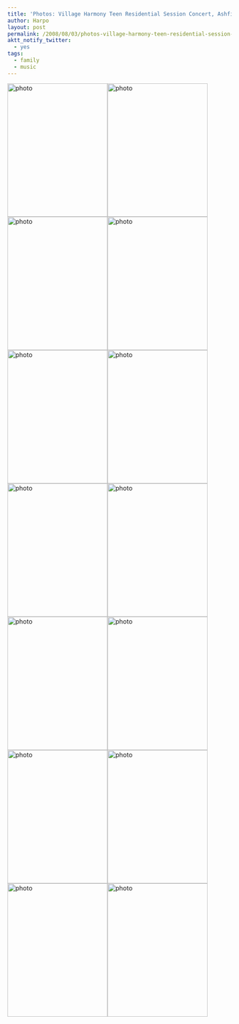 ```yaml
---
title: 'Photos: Village Harmony Teen Residential Session Concert, Ashfield MA'
author: Harpo
layout: post
permalink: /2008/08/03/photos-village-harmony-teen-residential-session-concert-ashfield-ma/
aktt_notify_twitter:
  - yes
tags:
  - family
  - music
---
```

[<img class="alignnone size-full wp-image-364" src="http://harpojaeger.github.io/media/wp-content/uploads/2008/08/p-640-480-8c3df4d9-12f3-47ca-86b7-5b5902a8b9dc.jpeg" alt="photo" width="225" height="300" />][1][<img class="alignnone size-full wp-image-364" src="http://harpojaeger.github.io/media/wp-content/uploads/2008/08/p-640-480-c395472f-e7e2-4842-9b9b-afaa910ff82f.jpeg" alt="photo" width="225" height="300" />][2][<img class="alignnone size-full wp-image-364" src="http://harpojaeger.github.io/media/wp-content/uploads/2008/08/p-640-480-6985a306-6048-40a2-af30-d19487266494.jpeg" alt="photo" width="225" height="300" />][3][<img class="alignnone size-full wp-image-364" src="http://harpojaeger.github.io/media/wp-content/uploads/2008/08/p-640-480-ca2b8926-2893-43c3-a3f6-6576cbcb9bc6.jpeg" alt="photo" width="225" height="300" />][4][<img class="alignnone size-full wp-image-364" src="http://harpojaeger.github.io/media/wp-content/uploads/2008/08/p-640-480-a391e10d-170b-47b3-8d6b-2018d5a65748.jpeg" alt="photo" width="225" height="300" />][5][<img class="alignnone size-full wp-image-364" src="http://harpojaeger.github.io/media/wp-content/uploads/2008/08/p-640-480-3590ddbf-09ca-499f-98b0-b14fc706c483.jpeg" alt="photo" width="225" height="300" />][6][<img class="alignnone size-full wp-image-364" src="http://harpojaeger.github.io/media/wp-content/uploads/2008/08/p-640-480-46e2be76-4c46-4fc8-a67c-3a0a638e0f35.jpeg" alt="photo" width="225" height="300" />][7][<img class="alignnone size-full wp-image-364" src="http://harpojaeger.github.io/media/wp-content/uploads/2008/08/p-640-480-59711349-e146-488d-9d27-5ea15cd0793e.jpeg" alt="photo" width="225" height="300" />][8][<img class="alignnone size-full wp-image-364" src="http://harpojaeger.github.io/media/wp-content/uploads/2008/08/p-640-480-641fa645-5fb7-4a13-92ed-09079dbdac1f.jpeg" alt="photo" width="225" height="300" />][9][<img class="alignnone size-full wp-image-364" src="http://harpojaeger.github.io/media/wp-content/uploads/2008/08/p-640-480-1637261f-0507-4285-b526-7c502788ca35.jpeg" alt="photo" width="225" height="300" />][10][<img class="alignnone size-full wp-image-364" src="http://harpojaeger.github.io/media/wp-content/uploads/2008/08/p-640-480-b8f9ff3b-b2d1-45ec-866b-d7ed2377edb8.jpeg" alt="photo" width="225" height="300" />][11][<img class="alignnone size-full wp-image-364" src="http://harpojaeger.github.io/media/wp-content/uploads/2008/08/p-640-480-4c34c8c3-42cf-4aed-9e90-1978bb3a454e.jpeg" alt="photo" width="225" height="300" />][12][<img class="alignnone size-full wp-image-364" src="http://harpojaeger.github.io/media/wp-content/uploads/2008/08/p-640-480-44673365-83c3-4ddc-9dc3-2833b6ee3d0d.jpeg" alt="photo" width="225" height="300" />][13][<img class="alignnone size-full wp-image-364" src="http://harpojaeger.github.io/media/wp-content/uploads/2008/08/p-640-480-b4c8c197-8e49-48bc-a77f-9763140756c0.jpeg" alt="photo" width="225" height="300" />][14]

 [1]: http://harpojaeger.github.io/media/wp-content/uploads/2008/08/p-640-480-8c3df4d9-12f3-47ca-86b7-5b5902a8b9dc.jpeg
 [2]: http://harpojaeger.github.io/media/wp-content/uploads/2008/08/p-640-480-c395472f-e7e2-4842-9b9b-afaa910ff82f.jpeg
 [3]: http://harpojaeger.github.io/media/wp-content/uploads/2008/08/p-640-480-6985a306-6048-40a2-af30-d19487266494.jpeg
 [4]: http://harpojaeger.github.io/media/wp-content/uploads/2008/08/p-640-480-ca2b8926-2893-43c3-a3f6-6576cbcb9bc6.jpeg
 [5]: http://harpojaeger.github.io/media/wp-content/uploads/2008/08/p-640-480-a391e10d-170b-47b3-8d6b-2018d5a65748.jpeg
 [6]: http://harpojaeger.github.io/media/wp-content/uploads/2008/08/p-640-480-3590ddbf-09ca-499f-98b0-b14fc706c483.jpeg
 [7]: http://harpojaeger.github.io/media/wp-content/uploads/2008/08/p-640-480-46e2be76-4c46-4fc8-a67c-3a0a638e0f35.jpeg
 [8]: http://harpojaeger.github.io/media/wp-content/uploads/2008/08/p-640-480-59711349-e146-488d-9d27-5ea15cd0793e.jpeg
 [9]: http://harpojaeger.github.io/media/wp-content/uploads/2008/08/p-640-480-641fa645-5fb7-4a13-92ed-09079dbdac1f.jpeg
 [10]: http://harpojaeger.github.io/media/wp-content/uploads/2008/08/p-640-480-1637261f-0507-4285-b526-7c502788ca35.jpeg
 [11]: http://harpojaeger.github.io/media/wp-content/uploads/2008/08/p-640-480-b8f9ff3b-b2d1-45ec-866b-d7ed2377edb8.jpeg
 [12]: http://harpojaeger.github.io/media/wp-content/uploads/2008/08/p-640-480-4c34c8c3-42cf-4aed-9e90-1978bb3a454e.jpeg
 [13]: http://harpojaeger.github.io/media/wp-content/uploads/2008/08/p-640-480-44673365-83c3-4ddc-9dc3-2833b6ee3d0d.jpeg
 [14]: http://harpojaeger.github.io/media/wp-content/uploads/2008/08/p-640-480-b4c8c197-8e49-48bc-a77f-9763140756c0.jpeg